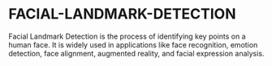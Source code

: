 # FACIAL-LANDMARK-DETECTION
Facial Landmark Detection is the process of identifying key points on a human face. It is widely used in applications like face recognition, emotion detection, face alignment, augmented reality, and facial expression analysis.
